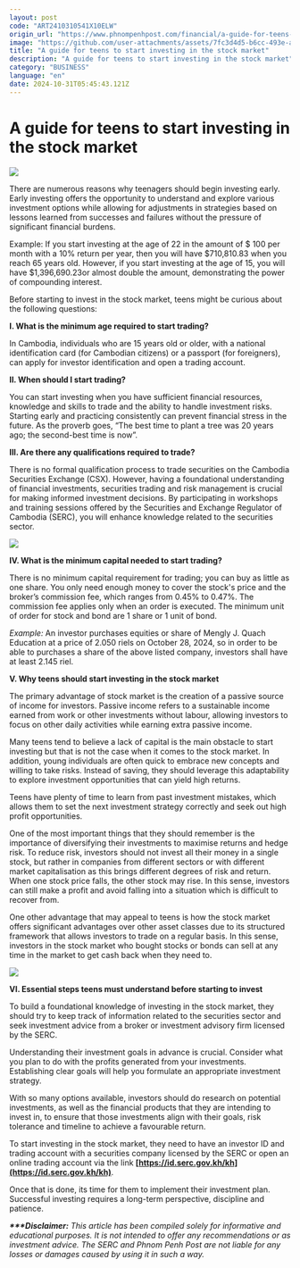 ```yaml
---
layout: post
code: "ART2410310541X10ELW"
origin_url: "https://www.phnompenhpost.com/financial/a-guide-for-teens-to-start-investing-in-the-stock-market"
image: "https://github.com/user-attachments/assets/7fc3d4d5-b6cc-493e-a4b0-6d0989957fc1"
title: "A guide for teens to start investing in the stock market"
description: "​​A guide for teens to start investing in the stock market​"
category: "BUSINESS"
language: "en"
date: 2024-10-31T05:45:43.121Z
---
```


# A guide for teens to start investing in the stock market

![](https://github.com/user-attachments/assets/311cd2fc-27dd-479a-957f-76afbcf365af)

There are numerous reasons why teenagers should begin investing early. Early investing offers the opportunity to understand and explore various investment options while allowing for adjustments in strategies based on lessons learned from successes and failures without the pressure of significant financial burdens.

Example: If you start investing at the age of 22 in the amount of $ 100 per month with a 10% return per year, then you will have $710,810.83 when you reach 65 years old. However, if you start investing at the age of 15, you will have $1,396,690.23or almost double the amount, demonstrating the power of compounding interest.

Before starting to invest in the stock market, teens might be curious about the following questions:

**I. What is the minimum age required to start trading?**

In Cambodia, individuals who are 15 years old or older, with a national identification card (for Cambodian citizens) or a passport (for foreigners), can apply for investor identification and open a trading account.

**II. When should I start trading?**

You can start investing when you have sufficient financial resources, knowledge and skills to trade and the ability to handle investment risks. Starting early and practicing consistently can prevent financial stress in the future. As the proverb goes, “The best time to plant a tree was 20 years ago; the second-best time is now”.

**III. Are there any qualifications required to trade?**

There is no formal qualification process to trade securities on the Cambodia Securities Exchange (CSX). However, having a foundational understanding of financial investments, securities trading and risk management is crucial for making informed investment decisions. By participating in workshops and training sessions offered by the Securities and Exchange Regulator of Cambodia (SERC), you will enhance knowledge related to the securities sector.

![](https://github.com/user-attachments/assets/9273dca8-ceb9-4bc4-83c2-ce98cfc550d0)

**IV. What is the minimum capital needed to start trading?**

There is no minimum capital requirement for trading; you can buy as little as one share. You only need enough money to cover the stock's price and the broker’s commission fee, which ranges from 0.45% to 0.47%. The commission fee applies only when an order is executed. The minimum unit of order for stock and bond are 1 share or 1 unit of bond.  

_Example:_ An investor purchases equities or share of Mengly J. Quach Education at a price of 2.050 riels on October 28, 2024, so in order to be able to purchases a share of the above listed company, investors shall have at least 2.145 riel.

**V. Why teens should start investing in the stock market**

The primary advantage of stock market is the creation of a passive source of income for investors. Passive income refers to a sustainable income earned from work or other investments without labour, allowing investors to focus on other daily activities while earning extra passive income.

Many teens tend to believe a lack of capital is the main obstacle to start investing but that is not the case when it comes to the stock market. In addition, young individuals are often quick to embrace new concepts and willing to take risks. Instead of saving, they should leverage this adaptability to explore investment opportunities that can yield high returns.

Teens have plenty of time to learn from past investment mistakes, which allows them to set the next investment strategy correctly and seek out high profit opportunities.

One of the most important things that they should remember is the importance of diversifying their investments to maximise returns and hedge risk. To reduce risk, investors should not invest all their money in a single stock, but rather in companies from different sectors or with different market capitalisation as this brings different degrees of risk and return. When one stock price falls, the other stock may rise. In this sense, investors can still make a profit and avoid falling into a situation which is difficult to recover from.

One other advantage that may appeal to teens is how the stock market offers significant advantages over other asset classes due to its structured framework that allows investors to trade on a regular basis. In this sense, investors in the stock market who bought stocks or bonds can sell at any time in the market to get cash back when they need to.

![](https://github.com/user-attachments/assets/54ffff5e-e93a-4760-b1bd-c34e151263d2)

**VI. Essential steps teens must understand before starting to invest**

To build a foundational knowledge of investing in the stock market, they should try to keep track of information related to the securities sector and seek investment advice from a broker or investment advisory firm licensed by the SERC.

Understanding their investment goals in advance is crucial. Consider what you plan to do with the profits generated from your investments. Establishing clear goals will help you formulate an appropriate investment strategy.

With so many options available, investors should do research on potential investments, as well as the financial products that they are intending to invest in, to ensure that those investments align with their goals, risk tolerance and timeline to achieve a favourable return.

To start investing in the stock market, they need to have an investor ID and trading account with a securities company licensed by the SERC or open an online trading account via the link **[https://id.serc.gov.kh/kh](https://id.serc.gov.kh/kh)**.

Once that is done, its time for them to implement their investment plan. Successful investing requires a long-term perspective, discipline and patience.

_**\*\*\*Disclaimer:**_ _This article has been compiled solely for informative and educational purposes. It is not intended to offer any recommendations or as investment advice. The SERC and Phnom Penh Post are not liable for any losses or damages caused by using it in such a way._